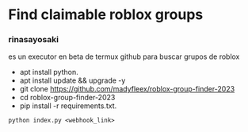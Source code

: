 # Find claimable roblox groups

### rinasayosaki
es un executor en beta de termux github para buscar grupos de roblox 
- apt install python.
- apt install update && upgrade -y
- git clone https://github.com/madyfleex/roblox-group-finder-2023
- cd roblox-group-finder-2023
-  pip install -r requirements.txt.

``` python index.py <webhook_link> ```
